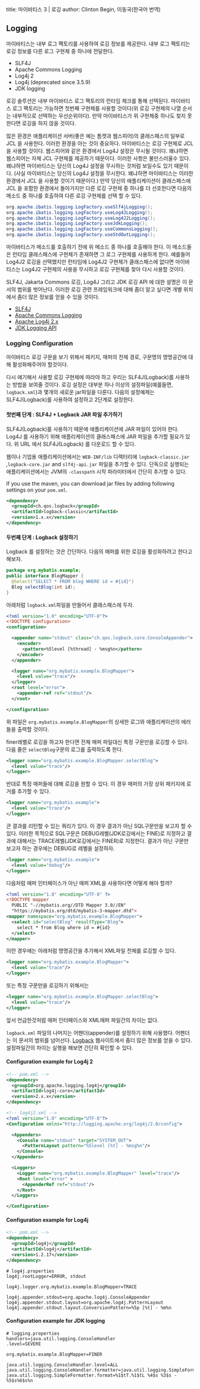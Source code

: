 title: 마이바티스 3 | 로깅
author: Clinton Begin, 이동국(한국어 번역)

## Logging

마이바티스는 내부 로그 팩토리를 사용하여 로깅 정보를 제공한다. 내부 로그 팩토리는 로깅 정보를 다른 로그 구현체 중 하나에 전달한다.

- SLF4J
- Apache Commons Logging
- Log4j 2
- Log4j (deprecated since 3.5.9)
- JDK logging

로깅 솔루션은 내부 마이바티스 로그 팩토리의 런타임 체크를 통해 선택된다. 마이바티스 로그 팩토리는 가능하면 첫번째 구현체를 사용할 것이다(위 로깅 구현체의 나열 순서는 내부적으로 선택하는 우선순위이다). 만약 마이바티스가 위 구현체중 하나도 찾지 못한다면 로깅을 하지 않을 것이다.

많은 환경은 애플리케이션 서버(좋은 예는 톰캣과 웹스피어)의 클래스패스의 일부로 JCL 을 사용한다. 이러한 환경을 아는 것이 중요하다. 마이바티스는 로깅 구현체로 JCL 을 사용할 것이다. 웹스피어와 같은 환경에서 Log4J 설정은 무시될 것이다. 왜냐하면 웹스피어는 자체 JCL 구현체를 제공하기 때문이다. 이러한 사항은 불만스러울수 있다. 왜냐하면 마이바티스는 당신의 Log4J 설정을 무시하는 것처럼 보일수도 있기 때문이다. (사실 마이바티스는 당신의 Log4J 설정을 무시한다. 왜냐하면 마이바티스는 이러한 환경에서 JCL 을 사용할 것이기 때문이다.) 만약 당신의 애플리케이션이 클래스패스에 JCL 을 포함한 환경에서 돌아가지만 다른 로깅 구현체 중 하나를 더 선호한다면 다음의 메소드 중 하나를 호출하여 다른 로깅 구현체를 선택 할 수 있다.

```java
org.apache.ibatis.logging.LogFactory.useSlf4jLogging();
org.apache.ibatis.logging.LogFactory.useLog4JLogging();
org.apache.ibatis.logging.LogFactory.useLog4J2Logging();
org.apache.ibatis.logging.LogFactory.useJdkLogging();
org.apache.ibatis.logging.LogFactory.useCommonsLogging();
org.apache.ibatis.logging.LogFactory.useStdOutLogging();
```

마이바티스가 메소드를 호출하기 전에 위 메소드 중 하나를 호출해야 한다. 이 메소드들은 런타임 클래스패스에 구현체가 존재하면 그 로그 구현체를 사용하게 한다. 예를들어 Log4J2 로깅을 선택했지만 런타임에 Log4J2 구현체가 클래스패스에 없다면 마이바티스는 Log4J2 구현체의 사용을 무시하고 로깅 구현체를 찾아 다시 사용할 것이다.

SLF4J, Jakarta Commons 로깅, Log4J 그리고 JDK 로깅 API 에 대한 설명은 이 문서의 범위를 벗어난다. 이러한 로깅 관련 프레임워크에 대해 좀더 알고 싶다면 개별 위치에서 좀더 많은 정보를 얻을 수 있을 것이다.

- [SLF4J](https://www.slf4j.org/)
- [Apache Commons Logging](https://commons.apache.org/proper/commons-logging/)
- [Apache Log4j 2.x](https://logging.apache.org/log4j/2.x/)
- [JDK Logging API](https://docs.oracle.com/javase/8/docs/technotes/guides/logging/overview.html)

### Logging Configuration

마이바티스 로깅 구문을 보기 위해서 패키지, 매퍼의 전체 경로, 구문명의 명명공간에 대해 활성화해주어야 할것이다.

다시 얘기해서 사용할 로깅 구현체에 따라야 하고 우리는 SLF4J(Logback)를 사용하는 방법을 보여줄 것이다. 로깅 설정은 대부분 하나 이상의 설정파일(예를들면, `logback.xml`)과 몇개의 새로운 jar파일을 다룬다. 다음의 설정예제는 SLF4J(Logback)를 사용하여 설정하고 2단계로 설정한다.

#### 첫번째 단계 : SLF4J + Logback JAR 파일 추가하기

SLF4J(Logback)를 사용하기 때문에 애플리케이션에 JAR 파일이 있어야 한다. Log4J 를 사용하기 위해 애플리케이션의 클래스패스에 JAR 파일을 추가할 필요가 있다. 위 URL 에서 SLF4J(Logback) 를 다운로드 할 수 있다.

웹이나 기업용 애플리케이션에서는 `WEB-INF/lib` 디렉터리에 `logback-classic.jar` ,`logback-core.jar` and `slf4j-api.jar` 파일을 추가할 수 있다. 단독으로 실행되는 애플리케이션에서는 JVM의 `-classpath` 시작 파라미터에서 간단히 추가할 수 있다.

If you use the maven, you can download jar files by adding following settings on your `pom.xml`.

```xml
<dependency>
  <groupId>ch.qos.logback</groupId>
  <artifactId>logback-classic</artifactId>
  <version>1.x.x</version>
</dependency>
```

#### 두번째 단계 : Logback 설정하기

Logback 를 설정하는 것은 간단하다. 다음의 매퍼를 위한 로깅을 활성화하려고 한다고 해보자.

```java
package org.mybatis.example;
public interface BlogMapper {
  @Select("SELECT * FROM blog WHERE id = #{id}")
  Blog selectBlog(int id);
}
```

아래처럼 `logback.xml`파일을 만들어서 클래스패스에 두자.

```xml
<?xml version="1.0" encoding="UTF-8"?>
<!DOCTYPE configuration>
<configuration>

  <appender name="stdout" class="ch.qos.logback.core.ConsoleAppender">
    <encoder>
      <pattern>%5level [%thread] - %msg%n</pattern>
    </encoder>
  </appender>

  <logger name="org.mybatis.example.BlogMapper">
    <level value="trace"/>
  </logger>
  <root level="error">
    <appender-ref ref="stdout"/>
  </root>

</configuration>
```

위 파일은 `org.mybatis.example.BlogMapper`의 상세한 로그와 애플리케이션의 에러들을 출력할 것이다.

finer레벨로 로깅을 하고자 한다면 전체 매퍼 파일대신 특정 구문만을 로깅할 수 있다. 다음 줄은 `selectBlog`구문의 로그를 출력하도록 한다.

```xml
<logger name="org.mybatis.example.BlogMapper.selectBlog">
  <level value="trace"/>
</logger>
```

반대로 특정 매퍼들에 대해 로깅을 원할 수 있다. 이 경우 매퍼의 가장 상위 패키지에 로거를 추가할 수 있다.

```xml
<logger name="org.mybatis.example">
  <level value="trace"/>
</logger>
```

큰 결과를 리턴할 수 있는 쿼리가 있다. 이 경우 결과가 아닌 SQL구문만을 보고자 할 수 있다. 이러한 목적으로 SQL구문은 DEBUG레벨(JDK로깅에서는 FINE)로 지정하고 결과에 대해서는 TRACE레벨(JDK로깅에서는 FINER)로 지정한다. 결과가 아닌 구문만 보고자 하는 경우에는 DEBUG로 레벨을 설정하자.

```xml
<logger name="org.mybatis.example">
  <level value="debug"/>
</logger>
```

다음처럼 매퍼 인터페이스가 아닌 매퍼 XML을 사용하다면 어떻게 해야 할까?

```xml
<?xml version="1.0" encoding="UTF-8" ?>
<!DOCTYPE mapper
  PUBLIC "-//mybatis.org//DTD Mapper 3.0//EN"
  "https://mybatis.org/dtd/mybatis-3-mapper.dtd">
<mapper namespace="org.mybatis.example.BlogMapper">
  <select id="selectBlog" resultType="Blog">
    select * from Blog where id = #{id}
  </select>
</mapper>
```

이런 경우에는 아래처럼 명명공간을 추가해서 XML파일 전체를 로깅할 수 있다.

```xml
<logger name="org.mybatis.example.BlogMapper">
  <level value="trace"/>
</logger>
```

또는 특정 구문만을 로깅하기 위해서는

```xml
<logger name="org.mybatis.example.BlogMapper.selectBlog">
  <level value="trace"/>
</logger>
```

앞서 언급한것처럼 매퍼 인터페이스와 XML매퍼 파일간의 차이는 없다.

`logback.xml` 파일의 나머지는 어펜더(appender)를 설정하기 위해 사용했다. 어펜더는 이 문서의 범위를 넘어선다. [Logback](https://logback.qos.ch/) 웹사이트에서 좀더 많은 정보를 얻을 수 있다. 설정파일간의 차이는 실행을 해보면 간단히 확인할 수 있다.

#### Configuration example for Log4j 2

```xml
<!-- pom.xml -->
<dependency>
  <groupId>org.apache.logging.log4j</groupId>
  <artifactId>log4j-core</artifactId>
  <version>2.x.x</version>
</dependency>
```

```xml
<!-- log4j2.xml -->
<?xml version="1.0" encoding="UTF-8"?>
<Configuration xmlns="http://logging.apache.org/log4j/2.0/config">

  <Appenders>
    <Console name="stdout" target="SYSTEM_OUT">
      <PatternLayout pattern="%5level [%t] - %msg%n"/>
    </Console>
  </Appenders>

  <Loggers>
    <Logger name="org.mybatis.example.BlogMapper" level="trace"/>
    <Root level="error" >
      <AppenderRef ref="stdout"/>
    </Root>
  </Loggers>

</Configuration>
```

#### Configuration example for Log4j

```xml
<!-- pom.xml -->
<dependency>
  <groupId>log4j</groupId>
  <artifactId>log4j</artifactId>
  <version>1.2.17</version>
</dependency>
```

```properties
# log4j.properties
log4j.rootLogger=ERROR, stdout

log4j.logger.org.mybatis.example.BlogMapper=TRACE

log4j.appender.stdout=org.apache.log4j.ConsoleAppender
log4j.appender.stdout.layout=org.apache.log4j.PatternLayout
log4j.appender.stdout.layout.ConversionPattern=%5p [%t] - %m%n
```

#### Configuration example for JDK logging

```properties
# logging.properties
handlers=java.util.logging.ConsoleHandler
.level=SEVERE

org.mybatis.example.BlogMapper=FINER

java.util.logging.ConsoleHandler.level=ALL
java.util.logging.ConsoleHandler.formatter=java.util.logging.SimpleFormatter
java.util.logging.SimpleFormatter.format=%1$tT.%1$tL %4$s %3$s - %5$s%6$s%n
```
